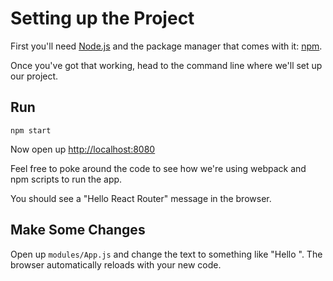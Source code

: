 # Setting up the Project

First you'll need [Node.js](https://nodejs.org) and the package manager
that comes with it: [npm](https://www.npmjs.com/).

Once you've got that working, head to the command line where we'll set
up our project.

## Run

```
npm start
```

Now open up [http://localhost:8080](http://localhost:8080)

Feel free to poke around the code to see how we're using webpack and npm
scripts to run the app.

You should see a "Hello React Router" message in the browser.

## Make Some Changes

Open up `modules/App.js` and change the text to something like "Hello
<your name>". The browser automatically reloads with your new code.
